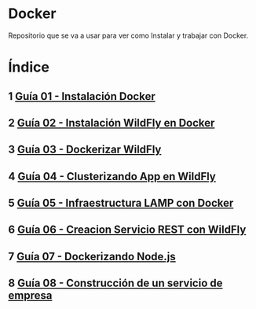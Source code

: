 # Docker   
Repositorio que se va a usar para ver como Instalar y trabajar con Docker.

# Índice
## 1 [Guía 01 - Instalación Docker](instalacion_docker/instalacion_docker.md)

## 2 [Guía 02 - Instalación WildFly en Docker](instalacion_wildfly_docker/instalacion_wildfly_docker.md)

## 3 [Guía 03 - Dockerizar WildFly](dokerizar_wildfly/dockerizar_wildfly.md)

## 4 [Guía 04 - Clusterizando App en WildFly](clusterizando_app_wildfly/clusterizando_app_wildfly.md)

## 5 [Guía 05 - Infraestructura LAMP con Docker](infraestructura_LAMP_docker/infraestructura_LAMP_docker.md)

## 6 [Guía 06 - Creacion Servicio REST con WildFly](servicio-rest-wildfly-clusterizado/servicio-rest-wildfly-clusterizado.md)

## 7 [Guía 07 - Dockerizando Node.js](dockerizando-nodeJs/dockerizando-nodeJs.md)

## 8 [Guía 08 - Construcción de un servicio de empresa](construccion-servicio-empresa/construccion-servicio-empresa.md)


